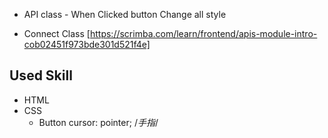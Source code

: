 - API class - When Clicked button Change all style

- Connect Class [https://scrimba.com/learn/frontend/apis-module-intro-cob02451f973bde301d521f4e]

## Used Skill 
- HTML
- CSS
    - Button 
        cursor: pointer; /*手指*/